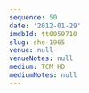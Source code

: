 ```yaml
---
sequence: 50
date: '2012-01-29'
imdbId: tt0059710
slug: she-1965
venue: null
venueNotes: null
medium: TCM HD
mediumNotes: null
---
```


